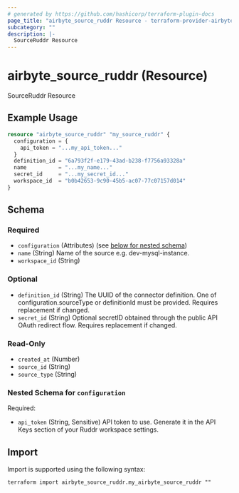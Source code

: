 ```yaml
---
# generated by https://github.com/hashicorp/terraform-plugin-docs
page_title: "airbyte_source_ruddr Resource - terraform-provider-airbyte"
subcategory: ""
description: |-
  SourceRuddr Resource
---
```


# airbyte_source_ruddr (Resource)

SourceRuddr Resource

## Example Usage

```terraform
resource "airbyte_source_ruddr" "my_source_ruddr" {
  configuration = {
    api_token = "...my_api_token..."
  }
  definition_id = "6a793f2f-e179-43ad-b238-f7756a93328a"
  name          = "...my_name..."
  secret_id     = "...my_secret_id..."
  workspace_id  = "b0b42653-9c90-45b5-ac07-77c07157d014"
}
```

<!-- schema generated by tfplugindocs -->
## Schema

### Required

- `configuration` (Attributes) (see [below for nested schema](#nestedatt--configuration))
- `name` (String) Name of the source e.g. dev-mysql-instance.
- `workspace_id` (String)

### Optional

- `definition_id` (String) The UUID of the connector definition. One of configuration.sourceType or definitionId must be provided. Requires replacement if changed.
- `secret_id` (String) Optional secretID obtained through the public API OAuth redirect flow. Requires replacement if changed.

### Read-Only

- `created_at` (Number)
- `source_id` (String)
- `source_type` (String)

<a id="nestedatt--configuration"></a>
### Nested Schema for `configuration`

Required:

- `api_token` (String, Sensitive) API token to use. Generate it in the API Keys section of your Ruddr workspace settings.

## Import

Import is supported using the following syntax:

```shell
terraform import airbyte_source_ruddr.my_airbyte_source_ruddr ""
```
